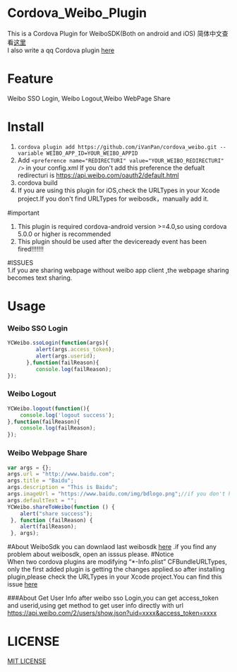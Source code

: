 # Cordova_Weibo_Plugin
This is a Cordova Plugin for WeiboSDK(Both on android and iOS)   简体中文查看[这里](https://github.com/iVanPan/cordova_weibo/blob/master/README_ZH.md)  
I also write a qq Cordova plugin [here](https://github.com/iVanPan/Cordova_QQ)
# Feature
Weibo SSO Login, Weibo Logout,Weibo WebPage Share
# Install
1. ```cordova plugin add https://github.com/iVanPan/cordova_weibo.git --variable WEIBO_APP_ID=YOUR_WEIBO_APPID```
2. Add ```<preference name="REDIRECTURI" value="YOUR_WEIBO_REDIRECTURI" />``` in your config.xml If you don't add this preference the defualt redirecturi is https://api.weibo.com/oauth2/default.html               
3. cordova build 
4.  If you are using this plugin for iOS,check the URLTypes in your Xcode project.If you don't  find URLTypes for weibosdk，manually add it.    					

#important
1. This plugin is required cordova-android version >=4.0,so using cordova  5.0.0 or higher is recommended
2.  This plugin should be used after the deviceready event has been fired!!!!!!!  				

#ISSUES						
1.if you are sharing webpage without weibo app client	,the webpage sharing becomes text sharing.	

# Usage
### Weibo SSO Login
```Javascript
YCWeibo.ssoLogin(function(args){
         alert(args.access_token);
         alert(args.userid);
      },function(failReason){
         console.log(failReason);
});
```
### Weibo Logout
```Javascript
YCWeibo.logout(function(){
	console.log('logout success');
},function(failReason){
	console.log(failReason);
});
```
### Weibo Webpage Share
```Javascript
var args = {};
args.url = "http://www.baidu.com";
args.title = "Baidu";
args.description = "This is Baidu";
args.imageUrl = "https://www.baidu.com/img/bdlogo.png";//if you don't have imageUrl,for android http://www.sinaimg.cn/blog/developer/wiki/LOGO_64x64.png will be the defualt one
args.defaultText = "";
YCWeibo.shareToWeibo(function () {
    alert("share success");
 }, function (failReason) {
    alert(failReason);
 }, args);
```
#About WeiboSdk
you can downlaod last weibosdk [here](https://github.com/sinaweibosdk) .if you find any problem about weibosdk, open an isssus please.
#Notice      
When two cordova plugins are modifying “*-Info.plist” CFBundleURLTypes, only the first added plugin is getting the changes applied.so after installing plugin,please check the URLTypes in your Xcode project.You can find this issue [here](https://issues.apache.org/jira/browse/CB-8007)

###About Get User Info
after weibo sso Login,you can get access_token and userid,using get method to get user info directly with url https://api.weibo.com/2/users/show.json?uid=xxxx&access_token=xxxx

# LICENSE

[MIT LICENSE](https://github.com/iVanPan/cordova_weibo/blob/master/LICENSE)

